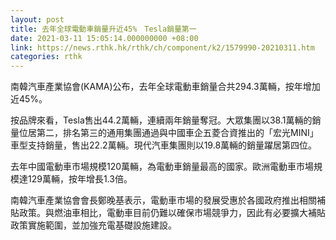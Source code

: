 ```yaml
---
layout: post
title: 去年全球電動車銷量升近45%　Tesla銷量第一
date: 2021-03-11 15:05:14.000000000 +08:00
link: https://news.rthk.hk/rthk/ch/component/k2/1579990-20210311.htm
categories: rthk
---
```


南韓汽車產業協會(KAMA)公布，去年全球電動車銷量合共294.3萬輛，按年增加近45%。

按品牌來看，Tesla售出44.2萬輛，連續兩年銷量奪冠。大眾集團以38.1萬輛的銷量位居第二，排名第三的通用集團通過與中國車企五菱合資推出的「宏光MINI」車型支持銷量，售出22.2萬輛。現代汽車集團則以19.8萬輛的銷量躍居第四位。

去年中國電動車市場規模120萬輛，為電動車銷量最高的國家。歐洲電動車市場規模達129萬輛，按年增長1.3倍。

南韓汽車產業協會會長鄭晚基表示，電動車市場的發展受惠於各國政府推出相關補貼政策。與燃油車相比，電動車目前仍難以確保市場競爭力，因此有必要擴大補貼政策實施範圍，並加強充電基礎設施建設。
